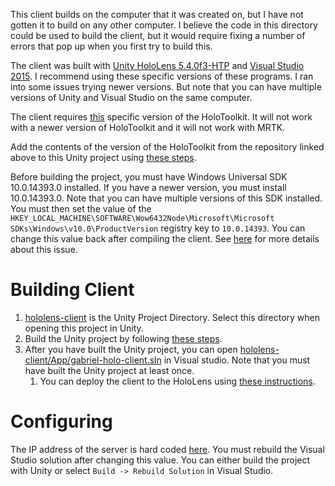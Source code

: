 This client builds on the computer that it was created on, but I have not gotten it to build on any other computer. 
I believe the code in this directory could be used to build the client, but it would require fixing a number of errors that pop up
when you first try to build this. 

The client was built with [Unity HoloLens 5.4.0f3-HTP](http://beta.unity3d.com/download/b21dfedb4779/UnityDownloadAssistant.exe)
and [Visual Studio 2015](https://go.microsoft.com/fwlink/?LinkId=532606). I recommend using these specific versions of these programs. 
I ran into some issues trying newer versions. But note that you can have multiple versions of Unity and Visual Studio on the same computer.

The client requires [this](https://github.com/Microsoft/MixedRealityToolkit-Unity/tree/82fc64462b987f1d572d0db9bb3b39fe8f1a56f0) specific version of the 
HoloToolkit. It will not work with a newer version of HoloToolkit and it will not work with MRTK.

Add the contents of the version of the HoloToolkit from the repository linked above to this Unity project using 
[these steps](https://github.com/Microsoft/MixedRealityToolkit-Unity/blob/82fc64462b987f1d572d0db9bb3b39fe8f1a56f0/GettingStarted.md).

Before building the project, you must have Windows Universal SDK 10.0.14393.0 installed. If you have a newer version, you must install 10.0.14393.0.
Note that you can have multiple versions of this SDK installed.
You must then set the value of the `HKEY_LOCAL_MACHINE\SOFTWARE\Wow6432Node\Microsoft\Microsoft SDKs\Windows\v10.0\ProductVersion` registry key 
to `10.0.14393`. You can change this value back after compiling the client. See 
[here](https://forum.unity.com/threads/suddenly-unable-to-build-solutions-anymore.466066/#post-3034148) for more details about this issue.

# Building Client
1. [hololens-client](.) is the Unity Project Directory. Select this directory when opening this project in Unity.
2. Build the Unity project by following [these steps](https://github.com/Microsoft/MixedRealityToolkit-Unity/blob/82fc64462b987f1d572d0db9bb3b39fe8f1a56f0/GettingStarted.md#building-your-project-for-hololens).
3. After you have built the Unity project, you can open [hololens-client/App/gabriel-holo-client.sln](./App/gabriel-holo-client.sln) in Visual studio.
   Note that you must have built the Unity project at least once. 
   1. You can deploy the client to the HoloLens using [these instructions](https://docs.microsoft.com/en-us/windows/mixed-reality/using-visual-studio).
   
# Configuring 

The IP address of the server is hard coded [here](./Assets/Scripts/Const.cs). You must rebuild the Visual Studio solution
after changing this value. You can either build the project with Unity or select `Build -> Rebuild Solution` in Visual Studio.
